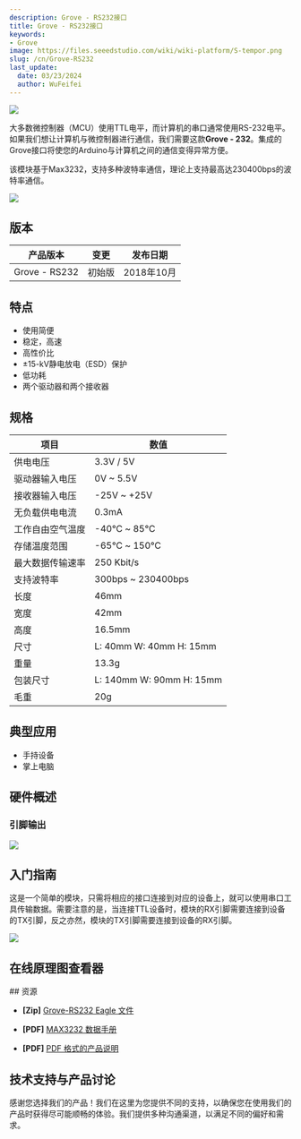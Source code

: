 ```yaml
---
description: Grove - RS232接口
title: Grove - RS232接口
keywords:
- Grove
image: https://files.seeedstudio.com/wiki/wiki-platform/S-tempor.png
slug: /cn/Grove-RS232
last_update:
  date: 03/23/2024
  author: WuFeifei
---
```

<!-- ---
name: Grove - RS232
category: Grove
bzurl: 
oldwikiname: 
prodimagename:
surveyurl: 
sku: 103020192
tags:
--- -->

![](https://files.seeedstudio.com/wiki/Grove-RS232/img/mian.jpg)

大多数微控制器（MCU）使用TTL电平，而计算机的串口通常使用RS-232电平。如果我们想让计算机与微控制器进行通信，我们需要这款**Grove - 232**。集成的Grove接口将使您的Arduino与计算机之间的通信变得异常方便。

该模块基于Max3232，支持多种波特率通信，理论上支持最高达230400bps的波特率通信。

<p style={{textAlign: 'center'}}><a href="https://www.seeedstudio.com/Grove-RS232-P-2852.html" target="_blank"><img src="https://files.seeedstudio.com/wiki/Seeed-WiKi/docs/images/300px-Get_One_Now_Banner-ragular.png" /></a></p>

## 版本

| 产品版本      | 变更   | 发布日期   |
|------------------|-------------------------------------------------------------------------------------------------------|---------------|
| Grove - RS232 | 初始版 | 2018年10月 |

## 特点

- 使用简便
- 稳定，高速
- 高性价比
- ±15-kV静电放电（ESD）保护
- 低功耗
- 两个驱动器和两个接收器

## 规格

| 项目             | 数值                     |
|---|---|
| 供电电压         | 3.3V / 5V                |
| 驱动器输入电压   | 0V ~ 5.5V                |
| 接收器输入电压   | -25V ~ +25V              |
| 无负载供电电流   | 0.3mA                    |
| 工作自由空气温度 | -40℃ ~ 85℃               |
| 存储温度范围     | -65℃ ~ 150℃              |
| 最大数据传输速率 | 250 Kbit/s               |
| 支持波特率       | 300bps ~ 230400bps       |
| 长度             | 46mm                     |
| 宽度             | 42mm                     |
| 高度             | 16.5mm                   |
| 尺寸             | L: 40mm W: 40mm H: 15mm  |
| 重量             | 13.3g                    |
| 包装尺寸         | L: 140mm W: 90mm H: 15mm |
| 毛重             | 20g                      |

## 典型应用

- 手持设备
- 掌上电脑

## 硬件概述

### 引脚输出

![](https://files.seeedstudio.com/wiki/Grove-RS232/img/pin_out/pin_out.jpg)

## 入门指南

这是一个简单的模块，只需将相应的接口连接到对应的设备上，就可以使用串口工具传输数据。需要注意的是，当连接TTL设备时，模块的RX引脚需要连接到设备的TX引脚，反之亦然，模块的TX引脚需要连接到设备的RX引脚。

![](https://files.seeedstudio.com/wiki/Grove-RS232/img/connect.jpg)

## 在线原理图查看器

<div className="altium-ecad-viewer" data-project-src="https://files.seeedstudio.com/wiki/Grove-RS232/res/Grove-RS232.zip" style={{borderRadius: '0px 0px 4px 4px', height: 500, borderStyle: 'solid', borderWidth: 1, borderColor: 'rgb(241, 241, 241)', overflow: 'hidden', maxWidth: 1280, maxHeight: 700, boxSizing: 'border-box'}}>
</div>
## 资源

- **[Zip]** [Grove-RS232 Eagle 文件](https://files.seeedstudio.com/wiki/Grove-RS232/res/Grove-RS232.zip)

- **[PDF]** [MAX3232 数据手册](https://files.seeedstudio.com/wiki/Grove-RS232/res/Max3232.pdf)
- **[PDF]** [PDF 格式的产品说明](https://github.com/SeeedDocument/Grove-RS232/tree/master/res/Grove-RS232.pdf)

## 技术支持与产品讨论

感谢您选择我们的产品！我们在这里为您提供不同的支持，以确保您在使用我们的产品时获得尽可能顺畅的体验。我们提供多种沟通渠道，以满足不同的偏好和需求。

<div class="button_tech_support_container">
<a href="https://forum.seeedstudio.com/" class="button_forum"></a> 
<a href="https://www.seeedstudio.com/contacts" class="button_email"></a>
</div>

<div class="button_tech_support_container">
<a href="https://discord.gg/eWkprNDMU7" class="button_discord"></a> 
<a href="https://github.com/Seeed-Studio/wiki-documents/discussions/69" class="button_discussion"></a>
</div>
